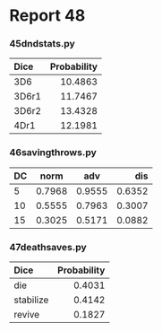 # Report 48

### 45dndstats.py

| Dice | Probability |
|:-----|----:|
| 3D6 | 10.4863 |
| 3D6r1  | 11.7467 |
| 3D6r2 | 13.4328 |
| 4Dr1 | 12.1981 |

### 46savingthrows.py

| DC | norm | adv | dis|
|:-----|----|----|----:|
| 5 | 0.7968 | 0.9555 | 0.6352 |
| 10  | 0.5555 | 0.7963 | 0.3007 |
| 15 | 0.3025 | 0.5171 | 0.0882 |

### 47deathsaves.py

| Dice | Probability |
|:-----|----:|
| die | 0.4031 |
| stabilize  | 0.4142 |
| revive | 0.1827 |
